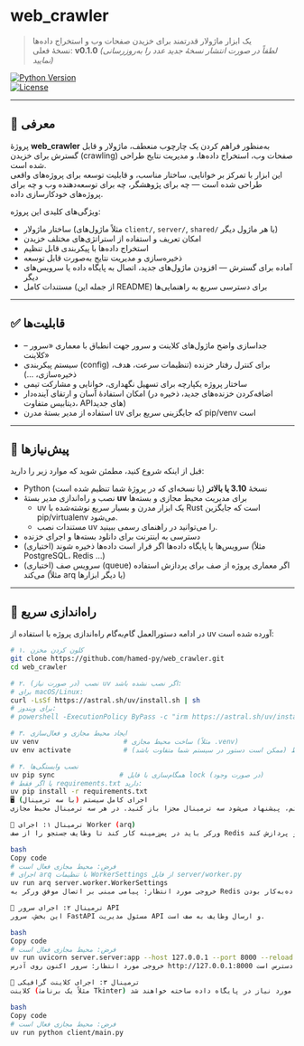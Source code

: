 # web_crawler  
> یک ابزار ماژولار قدرتمند برای خزیدن صفحات وب و استخراج داده‌ها  
> نسخهٔ فعلی: **v0.1.0**  *(لطفاً در صورت انتشار نسخهٔ جدید عدد را به‌روزرسانی نمایید)*

[![Python Version](https://img.shields.io/badge/python-3.10%2B-blue.svg)]()  
[![License](https://img.shields.io/badge/license-MIT-green.svg)]()

---

## 📌 معرفی  
پروژهٔ **web_crawler** به‌منظور فراهم کردن یک چارچوب منعطف، ماژولار و قابل گسترش برای خزیدن (crawling) صفحات وب، استخراج داده‌ها، و مدیریت نتایج طراحی شده است.  
این ابزار با تمرکز بر خوانایی، ساختار مناسب، و قابلیت توسعه برای پروژه‌های واقعی طراحی شده است — چه برای پژوهشگر، چه برای توسعه‌دهنده وب و چه برای پروژه‌های خودکارسازی داده.

ویژگی‌های کلیدی این پروژه:  
- ساختار ماژولار (مثلاً ماژول‌های `client/`, `server/`, `shared/` یا هر ماژول دیگر)  
- امکان تعریف و استفاده از استراتژی‌های مختلف خزیدن  
- استخراج داده‌ها با پیکربندی قابل تنظیم  
- ذخیره‌سازی و مدیریت نتایج به‌صورت قابل توسعه  
- آماده برای گسترش — افزودن ماژول‌های جدید، اتصال به پایگاه داده یا سرویس‌های دیگر  
- مستندات کامل (از جمله این README) برای دسترسی سریع به راهنمایی‌ها

---

## ✅ قابلیت‌ها  
- جداسازی واضح ماژول‌های کلاینت و سرور جهت انطباق با معماری «سرور – کلاینت»  
- سیستم پیکربندی (config) برای کنترل رفتار خزنده (تنظیمات سرعت، هدف، ذخیره‌سازی، …)  
- ساختار پروژه یکپارچه برای تسهیل نگهداری، خوانایی و مشارکت تیمی  
- امکان استفادهٔ آسان و ارتقای آینده‌دار (اضافه‌کردن خزنده‌های جدید، ذخیره در دیتابیس متفاوت، APIهای جدید)  
- استفاده از مدیر بستهٔ مدرن uv که جایگزینی سریع برای pip/venv است

---

## 🧰 پیش‌نیازها  
قبل از اینکه شروع کنید، مطمئن شوید که موارد زیر را دارید:  
- Python نسخهٔ **3.10 یا بالاتر** (یا نسخه‌ای که در پروژهٔ شما تنظیم شده است)  
- نصب و راه‌اندازی مدیر بستهٔ **uv** برای مدیریت محیط مجازی و بسته‌ها  
  - uv یک ابزار مدرن و بسیار سریع نوشته‌شده با Rust است که جایگزین pip/virtualenv می‌شود.  
  - مستندات نصب uv را می‌توانید در راهنمای رسمی ببینید.  
- دسترسی به اینترنت برای دانلود بسته‌ها و اجرای خزنده  
- (اختیاری) سرویس‌ها یا پایگاه داده‌ها اگر قرار است داده‌ها ذخیره شوند (مثلاً PostgreSQL، Redis …)  
- (اختیاری) سرویس صف (queue) اگر معماری پروژه از صف برای پردازش استفاده می‌کند (مثلاً arq یا دیگر ابزارها)

---

## 🚀 راه‌اندازی سریع  
در ادامه دستورالعمل گام‌به‌گام راه‌اندازی پروژه با استفاده از uv آورده شده است:

```bash
# ۱. کلون کردن مخزن  
git clone https://github.com/hamed-py/web_crawler.git  
cd web_crawler  

# ۲. (در صورت نیاز) نصب uv اگر نصب نشده باشد:  
# برای macOS/Linux:
curl -LsSf https://astral.sh/uv/install.sh | sh  
# برای ویندوز:
# powershell -ExecutionPolicy ByPass -c "irm https://astral.sh/uv/install.ps1 | iex"

# ۳. ایجاد محیط مجازی و فعال‌سازی  
uv venv                     # ساخت محیط مجازی (مثلاً .venv)  
uv env activate             # فعال‌سازی محیط (ممکن است دستور در سیستم شما متفاوت باشد)  

# ۴. نصب وابستگی‌ها  
uv pip sync                # همگام‌سازی با فایل lock (در صورت وجود)  
# یا اگر فقط requirements.txt دارید:
uv pip install -r requirements.txt  
🖥 اجرای کامل سیستم (با سه ترمینال)
برای اجرای کامل سیستم، پیشنهاد می‌شود سه ترمینال مجزا باز کنید. در هر سه ترمینال محیط مجازی (.venv) را پس از فعال‌سازی طبق دستور بالا فعال نمایید و اطمینان حاصل کنید که سرویس‌هایی مانند PostgreSQL و Redis در حال اجرا هستند.

🏁 ترمینال ۱: اجرای Worker (arq)
ورکر باید در پس‌زمینه کار کند تا وظایف جستجو را از صف Redis دریافت و پردازش کند.

bash
Copy code
# فرض: محیط مجازی فعال است  
# اجرای arq با تنظیمات WorkerSettings از فایل server/worker.py  
uv run arq server.worker.WorkerSettings  
خروجی مورد انتظار: پیامی مبنی بر اتصال موفق ورکر به Redis و آماده‌به‌کار بودن.

🏁 ترمینال ۲: اجرای سرور API
این بخش، سرور FastAPI مسئول مدیریت API و ارسال وظایف به صف است.

bash
Copy code
# فرض: محیط مجازی فعال است  
uv run uvicorn server.server:app --host 127.0.0.1 --port 8000 --reload  
خروجی مورد انتظار: سرور اکنون روی آدرس http://127.0.0.1:8000 در دسترس است.

🏁 ترمینال ۳: اجرای کلاینت گرافیکی
کلاینت (مثلاً یک برنامۀ Tkinter) اجرا می‌شود. در اولین اجرا، جداول مورد نیاز در پایگاه داده ساخته خواهند شد (با تابع create_db_and_tables_sync).

bash
Copy code
# فرض: محیط مجازی فعال است  
uv run python client/main.py  
